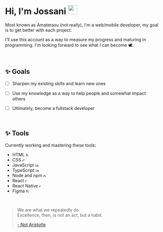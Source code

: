 # Hi, I'm Jossani <img src="https://media.giphy.com/media/hvRJCLFzcasrR4ia7z/giphy.gif" width="30" >

Most known as Amaterasu (not really), I'm a web/mobile developer, my goal is to get better with each project.

I'll use this account as a way to measure my progress and maturing in programming. I'm looking forward to see what I can become 🕊.

<br />

## ✨ Goals

- [ ] Sharpen my existing skills and learn new ones

- [ ] Use my knowledge as a way to help people and somewhat impact others

- [ ] Ultimately, become a fullstack developer

<br />

## ✨ Tools

Currently working and mastering these tools: 

- HTML <img src="https://cdn.jsdelivr.net/gh/devicons/devicon/icons/html5/html5-original.svg" height="12" width="12" alt="html5 logo" />
- CSS <img src="https://cdn.jsdelivr.net/gh/devicons/devicon/icons/css3/css3-original.svg" height="12" width="12" alt="css3 logo" />
- JavaScript <img src="https://cdn.jsdelivr.net/gh/devicons/devicon/icons/javascript/javascript-original.svg" height="12" width="12" alt="javascript logo" />
- TypeScript <img src="https://cdn.jsdelivr.net/gh/devicons/devicon/icons/typescript/typescript-original.svg" height="12" width="12" alt="javascript logo" />
- Node and npm <img src="https://cdn.jsdelivr.net/gh/devicons/devicon/icons/nodejs/nodejs-original.svg" height="12" width="12" alt="nodejs logo" />
- React <img src="https://cdn.jsdelivr.net/gh/devicons/devicon/icons/react/react-original.svg" height="12" width="12" alt="react logo" />
- React Native <img src="https://cdn.jsdelivr.net/gh/devicons/devicon/icons/react/react-original.svg" height="12" width="12" alt="react logo" />
- Figma <img src="https://cdn.jsdelivr.net/gh/devicons/devicon/icons/figma/figma-original.svg" height="12" width="12" alt="figma logo" />

<br />

> We are what we repeatedly do. <br />
> Excellence, then, is not an act, but a habit.
> 
> [\- Not Aristotle](https://medium.com/the-mission/my-favourite-quote-of-all-time-is-a-misattribution-66356f22843d)
